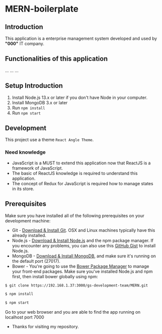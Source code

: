# MERN-boilerplate

## Introduction
This application is a enterprise management system developed and used by **"000"** IT company.


## Functionalities of this application
... ... ...

## Setup Introduction
1. Install Node.js 13.x or later if you don't have Node in your computer.
2. Install MongoDB 3.x or later
3. Run `npm install`
4. Run `npm start`

## Development
This project use a theme `React Angle Theme`.

### Need knowledge
* JavaScript is a MUST to extend this application now that ReactJS is a framework of JavaScript.
* The basic of ReactJS knowledge is required to understand this application.
* The concept of Redux for JavaScript is required how to manage states in its store.

## Prerequisites
Make sure you have installed all of the following prerequisites on your development machine:
* Git - [Download & Install Git](https://git-scm.com/downloads). OSX and Linux machines typically have this already installed.
* Node.js - [Download & Install Node.js](https://nodejs.org/en/download/) and the npm package manager. If you encounter any problems, you can also use this [GitHub Gist](https://gist.github.com/isaacs/579814) to install Node.js.
* MongoDB - [Download & Install MongoDB](http://www.mongodb.org/downloads), and make sure it's running on the default port (27017).
* Bower - You're going to use the [Bower Package Manager](http://bower.io/) to manage your front-end packages. Make sure you've installed Node.js and npm first, then install bower globally using npm:

```bash
$ git clone https://192.168.1.37:3000/gs-development-team/MERN.git
```
```bash
$ npm install
```

```bash
$ npm start
```
Go to your web browser and you are able to find the app running on localhost port 7000

* Thanks for visiting my repository.
